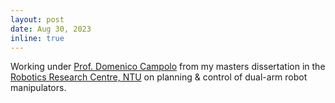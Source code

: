```yaml
---
layout: post
date: Aug 30, 2023
inline: true
---
```


Working under <a href="https://dr.ntu.edu.sg/cris/rp/rp00604">Prof. Domenico Campolo</a> from my masters dissertation in the <a href="https://www.ntu.edu.sg/rrc"> Robotics Research Centre, NTU</a> on planning & control of dual-arm robot manipulators.
